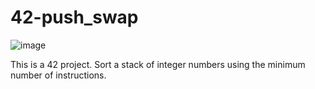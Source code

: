 # 42-push_swap

![image](https://user-images.githubusercontent.com/101434516/224769775-e6880254-97b4-4a38-9b9c-7a041e18a911.png)

This is a 42 project. Sort a stack of integer numbers using the minimum number of instructions.
